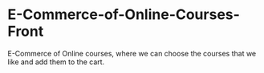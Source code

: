 # E-Commerce-of-Online-Courses-Front

E-Commerce of Online courses, where we can choose the courses that we like and add them to the cart.
